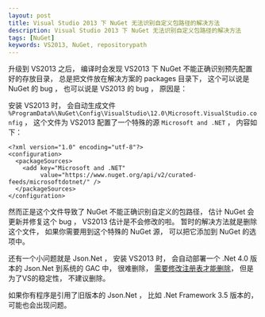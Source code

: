 ```yaml
---
layout: post
title: Visual Studio 2013 下 NuGet 无法识别自定义包路径的解决方法
description: Visual Studio 2013 下 NuGet 无法识别自定义包路径的解决方法
tags: [NuGet]
keywords: VS2013, NuGet, repositorypath
---
```


升级到 VS2013 之后， 编译时会发现 VS2013 下 NuGet 不能正确识别预先配置好的存放目录， 总是把文件放在解决方案的 packages 目录下， 这个可以说是 NuGet 的 bug ， 也可以说是 VS2013 的 bug ， 原因是：

安装 VS2013 时， 会自动生成文件 `%ProgramData%\NuGet\Config\VisualStudio\12.0\Microsoft.VisualStudio.config` ， 这个文件为 VS2013 配置了一个特殊的源 `Microsoft and .NET` ， 内容如下：

    <?xml version="1.0" encoding="utf-8"?>
    <configuration>
      <packageSources>
        <add key="Microsoft and .NET"
             value="https://www.nuget.org/api/v2/curated-feeds/microsoftdotnet/" />
      </packageSources>
    </configuration>

然而正是这个文件导致了 NuGet 不能正确识别自定义的包路径， 估计 NuGet 会更新并修复这个 bug ， VS2013 估计是不会修改的啦。 暂时的解决方法就是删除这个文件， 如果你需要用到这个特殊的 NuGet 源， 可以把它添加到 NuGet 的选项中。

还有一个小问题就是 Json.Net ， 安装 VS2013 时， 会自动部署一个 .Net 4.0 版本的 Json.Net 到系统的 GAC 中， 很难删除， [需要修改注册表才能删除](http://abhi.dcmembers.com/blog/2009/04/17/forcefully-delete-an-assembly-from-gac/)， 但是为了VS的稳定性， 不建议删除。

如果你有程序是引用了旧版本的 Json.Net ， 比如 .Net Framework 3.5 版本的， 可能也会出现问题。